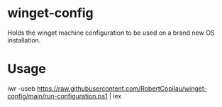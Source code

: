 # winget-config
Holds the winget machine configuration to be used on a brand new OS installation.

# Usage
iwr -useb https://raw.githubusercontent.com/RobertCopilau/winget-config/main/run-configuration.ps1 | iex
